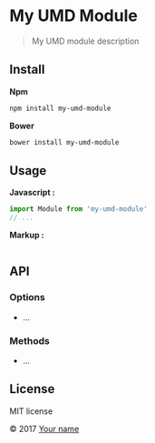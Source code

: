 # My UMD Module

> My UMD module description

## Install

**Npm**

```sh
npm install my-umd-module
```

**Bower**

```sh
bower install my-umd-module
```

## Usage

**Javascript :**

```js
import Module from 'my-umd-module'
// ...
```

**Markup :**

```html

```

## API

### Options

- ...

### Methods
- ...


## License
MIT license

© 2017 [Your name]()
